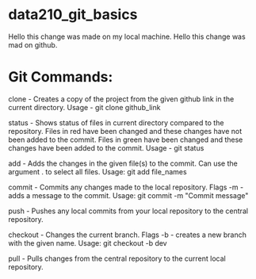 # data210_git_basics

Hello this change was made on my local machine.
Hello this change was mad on github.

# Git Commands:
clone - Creates a copy of the project from the given github link in the current directory. Usage - git clone github_link

status - Shows status of files in current directory compared to the repository. Files in red have been changed and these changes have not been added to the commit. 
Files in green have been changed and these changes have been added to the commit. Usage - git status

add - Adds the changes in the given file(s) to the commit. Can use the argument . to select all files. Usage: git add file_names

commit - Commits any changes made to the local repository. Flags -m - adds a message to the commit. Usage: git commit -m "Commit message"

push - Pushes any local commits from your local repository to the central repository. 

checkout - Changes the current branch. Flags -b - creates a new branch with the given name. Usage: git checkout -b dev

pull - Pulls changes from the central repository to the current local repository.
